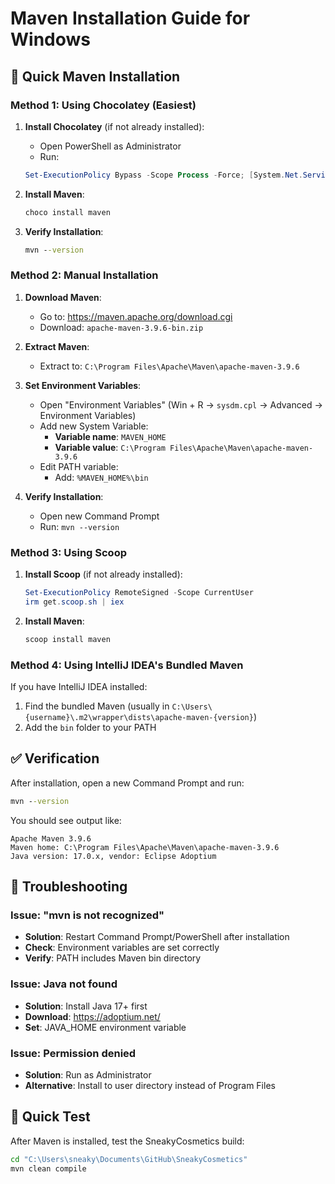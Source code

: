 # Maven Installation Guide for Windows

## 🚀 Quick Maven Installation

### Method 1: Using Chocolatey (Easiest)

1. **Install Chocolatey** (if not already installed):
   - Open PowerShell as Administrator
   - Run: 
   ```powershell
   Set-ExecutionPolicy Bypass -Scope Process -Force; [System.Net.ServicePointManager]::SecurityProtocol = [System.Net.ServicePointManager]::SecurityProtocol -bor 3072; iex ((New-Object System.Net.WebClient).DownloadString('https://community.chocolatey.org/install.ps1'))
   ```

2. **Install Maven**:
   ```powershell
   choco install maven
   ```

3. **Verify Installation**:
   ```cmd
   mvn --version
   ```

### Method 2: Manual Installation

1. **Download Maven**:
   - Go to: https://maven.apache.org/download.cgi
   - Download: `apache-maven-3.9.6-bin.zip`

2. **Extract Maven**:
   - Extract to: `C:\Program Files\Apache\Maven\apache-maven-3.9.6`

3. **Set Environment Variables**:
   - Open "Environment Variables" (Win + R → `sysdm.cpl` → Advanced → Environment Variables)
   - Add new System Variable:
     - **Variable name**: `MAVEN_HOME`
     - **Variable value**: `C:\Program Files\Apache\Maven\apache-maven-3.9.6`
   - Edit PATH variable:
     - Add: `%MAVEN_HOME%\bin`

4. **Verify Installation**:
   - Open new Command Prompt
   - Run: `mvn --version`

### Method 3: Using Scoop

1. **Install Scoop** (if not already installed):
   ```powershell
   Set-ExecutionPolicy RemoteSigned -Scope CurrentUser
   irm get.scoop.sh | iex
   ```

2. **Install Maven**:
   ```powershell
   scoop install maven
   ```

### Method 4: Using IntelliJ IDEA's Bundled Maven

If you have IntelliJ IDEA installed:
1. Find the bundled Maven (usually in `C:\Users\{username}\.m2\wrapper\dists\apache-maven-{version}`)
2. Add the `bin` folder to your PATH

## ✅ Verification

After installation, open a new Command Prompt and run:
```cmd
mvn --version
```

You should see output like:
```
Apache Maven 3.9.6
Maven home: C:\Program Files\Apache\Maven\apache-maven-3.9.6
Java version: 17.0.x, vendor: Eclipse Adoptium
```

## 🐛 Troubleshooting

### Issue: "mvn is not recognized"
- **Solution**: Restart Command Prompt/PowerShell after installation
- **Check**: Environment variables are set correctly
- **Verify**: PATH includes Maven bin directory

### Issue: Java not found
- **Solution**: Install Java 17+ first
- **Download**: https://adoptium.net/
- **Set**: JAVA_HOME environment variable

### Issue: Permission denied
- **Solution**: Run as Administrator
- **Alternative**: Install to user directory instead of Program Files

## 🎯 Quick Test

After Maven is installed, test the SneakyCosmetics build:
```cmd
cd "C:\Users\sneaky\Documents\GitHub\SneakyCosmetics"
mvn clean compile
```